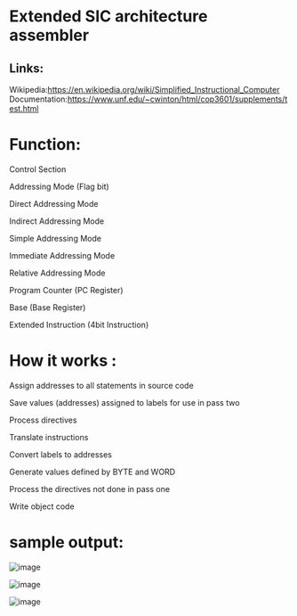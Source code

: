 Extended SIC architecture assembler
============================================
Links:
-----------------------------------
Wikipedia:https://en.wikipedia.org/wiki/Simplified_Instructional_Computer
Documentation:https://www.unf.edu/~cwinton/html/cop3601/supplements/test.html


Function:
===========================================================
Control Section

Addressing Mode (Flag bit)

Direct Addressing Mode

Indirect Addressing Mode

Simple Addressing Mode

Immediate Addressing Mode

Relative Addressing Mode

Program Counter (PC Register)

Base (Base Register)

Extended Instruction (4bit Instruction)

How it works :
=======================================================
Assign addresses to all statements in source code

Save values (addresses) assigned to labels for use in pass two

Process directives

Translate instructions

Convert labels to addresses

Generate values defined by BYTE and WORD

Process the directives not done in pass one

Write object code



sample output:
=================================
![image](https://user-images.githubusercontent.com/29634012/218253835-1f718d6e-bae7-4f6d-860c-612952be0937.png)

![image](https://user-images.githubusercontent.com/29634012/218253845-7b54927c-1834-4eac-869a-5970948b61bc.png)

![image](https://user-images.githubusercontent.com/29634012/218253868-60b5261e-4dc9-471b-b63c-c4bb118364b1.png)
